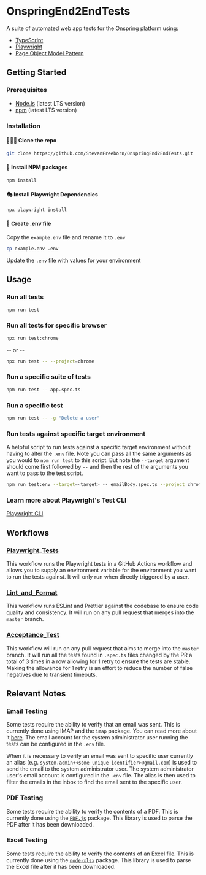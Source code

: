 # OnspringEnd2EndTests

A suite of automated web app tests for the [Onspring](https://onspring.com/) platform using:

- [TypeScript](https://www.typescriptlang.org/)
- [Playwright](https://playwright.dev)
- [Page Object Model Pattern](https://martinfowler.com/bliki/PageObject.html)

## Getting Started

### Prerequisites

- [Node.js](https://nodejs.org/en/) (latest LTS version)
- [npm](https://www.npmjs.com/) (latest LTS version)

### Installation

#### 👨🏻‍💻 Clone the repo

```sh
git clone https://github.com/StevanFreeborn/OnspringEnd2EndTests.git
```

#### 💾 Install NPM packages

```sh
npm install
```

#### 🎭 Install Playwright Dependencies

```sh
npx playwright install
```

#### 📝 Create .env file

Copy the `example.env` file and rename it to `.env`

```sh
cp example.env .env
```

Update the `.env` file with values for your environment

## Usage

### Run all tests

```sh
npm run test
```

### Run all tests for specific browser

```sh
npx run test:chrome
```

-- or --

```sh
npx run test -- --project=chrome
```

### Run a specific suite of tests

```sh
npm run test -- app.spec.ts
```

### Run a specific test

```sh
npm run test -- -g "Delete a user"
```

### Run tests against specific target environment

A helpful script to run tests against a specific target environment without having to alter the `.env` file. Note you can pass all the same arguments as you would to `npm run test` to this script. But note the `--target` argument should come first followed by `--` and then the rest of the arguments you want to pass to the test script.

```sh
npm run test:env --target=<target> -- emailBody.spec.ts --project chrome
```

### Learn more about Playwright's Test CLI

[Playwright CLI](https://playwright.dev/docs/test-cli)

## Workflows

### [Playwright_Tests](./.github/workflows/playwright.yml)

This workflow runs the Playwright tests in a GitHub Actions workflow and allows you to supply an environment variable for the environment you want to run the tests against. It will only run when directly triggered by a user.

### [Lint_and_Format](./.github/workflows/lint_format.yml)

This workflow runs ESLint and Prettier against the codebase to ensure code quality and consistency. It will run on any pull request that merges into the `master` branch.

### [Acceptance_Test](./.github/workflows/accept_tests.yml)

This workflow will run on any pull request that aims to merge into the `master` branch. It will run all the tests found in `.spec.ts` files changed by the PR a total of 3 times in a row allowing for 1 retry to ensure the tests are stable. Making the allowance for 1 retry is an effort to reduce the number of false negatives due to transient timeouts.

## Relevant Notes

### Email Testing

Some tests require the ability to verify that an email was sent. This is currently done using IMAP and the `imap` package. You can read more about it [here](https://www.npmjs.com/package/imap). The email account for the system administrator user running the tests can be configured in the `.env` file.

When it is necessary to verify an email was sent to specific user currently an alias (e.g. `system.admin+<some unique identifier>@gmail.com`) is used to send the email to the system administrator user. The system administrator user's email account is configured in the `.env` file. The alias is then used to filter the emails in the inbox to find the email sent to the specific user.

### PDF Testing

Some tests require the ability to verify the contents of a PDF. This is currently done using the [`PDF.js`](https://mozilla.github.io/pdf.js/) package. This library is used to parse the PDF after it has been downloaded.

### Excel Testing

Some tests require the ability to verify the contents of an Excel file. This is currently done using the [`node-xlsx`](https://www.npmjs.com/package/node-xlsx) package. This library is used to parse the Excel file after it has been downloaded.
